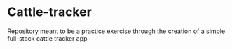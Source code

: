 # Cattle-tracker
Repository meant to be a practice exercise through the creation of a simple full-stack cattle tracker app
